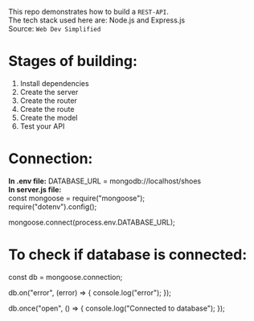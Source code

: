 This repo demonstrates how to build a `REST-API`. <br/>
The tech stack used here are: Node.js and Express.js <br/>
Source: `Web Dev Simplified`

# Stages of building:
1. Install dependencies
2. Create the server
3. Create the router
4. Create the route
5. Create the model
6. Test your API

# Connection:

**In .env file:** DATABASE_URL = mongodb://localhost/shoes <just an example >
<br/>
**In server.js file:** <br/>
const mongoose = require("mongoose"); <br/>
require("dotenv").config();

mongoose.connect(process.env.DATABASE_URL);

# To check if database is connected:
const db = mongoose.connection; <br/>

db.on("error", (error) => {
  console.log("error");
}); <br/>

db.once("open", () => {
  console.log("Connected to database");
});
